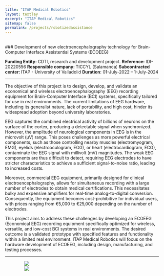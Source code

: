 ```yaml
---
title: "ITAP Medical Robotics"
layout: textlay
excerpt: "ITAP Medical Robotics"
sitemap: false
permalink: /projects/robotizedassistance
---
```


<br>
### Development of new electroencephalography technology for Brain-Computer Interface Assistential Systems (ECOEEG)

<b>Funding Entity:</b> CDTI, research and development project. 
<b>Reference:</b> IDI-20220556
<b>Responsible company: </b> TICCYL (Salamanca)
<b>Subcontracted center: </b>  ITAP - University of Valladolid
<b>Duration:</b>  01-July-2022 – 1-July-2024

---

The objective of this project is to design, develop, and validate an economical and wireless electroencephalography (EEG) recording equipment for Brain-Computer Interface (BCI) systems, specifically tailored for use in real environments. The current limitations of EEG hardware, including its generalist nature, lack of portability, and high cost, hinder its widespread adoption beyond university laboratories.

EEG captures the combined electrical activity of billions of neurons on the surface of the cortex, producing a detectable signal when synchronized. However, the amplitude of neurological components in EEG is in the microvolt (μV) range. This poses challenges as more powerful electrical components, such as those controlling nearby muscles (electromyogram, EMG), eyelids (electrooculogram, EOG), or heart (electrocardiogram, ECG), contaminate the EEG signal with millivolt (mV) magnitudes. The weak EEG components are thus difficult to detect, requiring EEG electrodes to have stricter characteristics to achieve a sufficient signal-to-noise ratio, leading to increased costs.

Moreover, commercial EEG equipment, primarily designed for clinical electroencephalography, allows for simultaneous recording with a large number of electrodes to obtain medical certifications. This necessitates bulky and expensive amplifiers for real-time analog-to-digital conversion. Consequently, the equipment becomes cost-prohibitive for individual users, with prices ranging from €5,000 to €25,000 depending on the number of electrodes.

This project aims to address these challenges by developing an ECOEEG (Economical EEG) recording equipment specifically optimized for wireless, versatile, and low-cost BCI systems in real environments. The desired outcome is a validated prototype with specified features and functionality within a limited real environment. ITAP Medical Robotics will focus on the hardware development of ECOEEG, including design, manufacturing, and testing processes.


---

<div style="display:block;margin-left:auto;margin-right:auto;width:75%;">
  
<div class="col-md-4">
<a href="https://www.cdti.es/">
<img src="{{ site.url }}{{ site.baseurl }}/images/cdti.png"  class=" img-responsive" />
</a>
</div>

<div class="col-md-4">
<a href="https://www.cyldigital.es/iniciativas-destacadas/asesorat-e-en-tic">
<img src="{{ site.url }}{{ site.baseurl }}/images/logoticcyl.png"  class=" img-responsive" />
</a>
</div>

</div>

